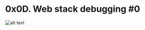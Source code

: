 # 0x0D. Web stack debugging #0

![alt text](https://s3.amazonaws.com/intranet-projects-files/holbertonschool-sysadmin_devops/265/uWLzjc8.jpg)
